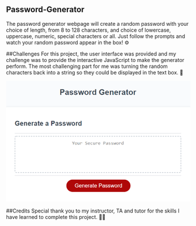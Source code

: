 ## Password-Generator

The password generator webpage will create a random password with your choice of length, from 8 to 128 characters, and choice of lowercase, uppercase, numeric, special characters or all. Just follow the prompts and watch your random password appear in the box! :gear:

##Challenges
For this project, the user interface was provided and my challenge was to provide the interactive JavaScript to make the generator perform. The most challenging part for me was turning the random characters back into a string so they could be displayed in the text box. :triumph:

![alt text](pswpic.png "Generator")

##Credits
Special thank you to my instructor, TA and tutor for the skills I have learned to complete this project. :student:
